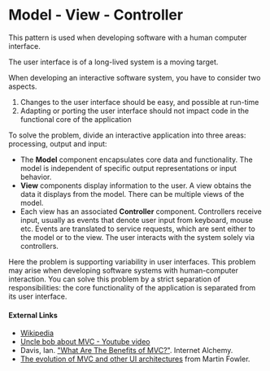 # Model - View - Controller

This pattern is used when developing software with a human computer interface.&#x20;

The user interface is of a long-lived system is a moving target.&#x20;

When developing an interactive software system, you have to consider two aspects.&#x20;

1. Changes to the user interface should be easy, and possible at run-time
2. Adapting or porting the user interface should not impact code in the functional core of the application&#x20;

To solve the problem, divide an interactive application into three areas: processing, output and input:

* The **Model** component encapsulates core data and functionality. The model is independent of specific output representations or input behavior.&#x20;
* **View** components display information to the user. A view obtains the data it displays from the model. There can be multiple views of the model.&#x20;
* Each view has an associated **Controller** component. Controllers receive input, usually as events that denote user input from keyboard, mouse etc. Events are translated to service requests, which are sent either to the model or to the view. The user interacts with the system solely via controllers.&#x20;

Here the problem is supporting variability in user interfaces. This problem may arise when developing software systems with human-computer interaction. You can solve this problem by a strict separation of responsibilities: the core functionality of the application is separated from its user interface.

#### External Links

* [Wikipedia](https://en.wikipedia.org/wiki/Model%E2%80%93view%E2%80%93controller)
* [Uncle bob about MVC - Youtube video](https://www.youtube.com/watch?v=o\_TH-Y78tt4\&t=1667s)
* Davis, Ian. ["What Are The Benefits of MVC?"](http://blog.iandavis.com/2008/12/what-are-the-benefits-of-mvc/). Internet Alchemy.&#x20;
* [The evolution of MVC and other UI architectures](http://martinfowler.com/eaaDev/uiArchs.html) from Martin Fowler.

